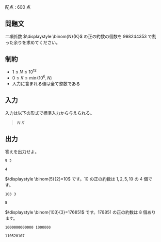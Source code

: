配点 : $600$ 点

## 問題文

二項係数 $\displaystyle \binom{N}{K}$ の正の約数の個数を $998244353$ で割った余りを求めてください。

## 制約

- $1 \leq N \leq 10^{12}$
- $0 \leq K \leq \min(10^6,N)$
- 入力に含まれる値は全て整数である

## 入力

入力は以下の形式で標準入力から与えられる。

> $N$ $K$

## 出力

答えを出力せよ。  

```input1
5 2
```

```output1
4
```

$\displaystyle \binom{5}{2}=10$ です。$10$ の正の約数は $1,2,5,10$ の $4$ 個です。

```input2
103 3
```

```output2
8
```

$\displaystyle \binom{103}{3}=176851$ です。$176851$ の正の約数は $8$ 個あります。

```input3
1000000000000 1000000
```

```output3
110520107
```